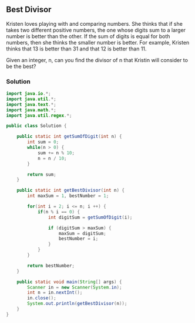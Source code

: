 ## Best Divisor

Kristen loves playing with and comparing numbers. She thinks that if she takes two different positive numbers, the one whose digits sum to a larger number is better than the other. If the sum of digits is equal for both numbers, then she thinks the smaller number is better. For example, Kristen thinks that 13 is better than 31 and that 12 is better than 11.

Given an integer, n, can you find the divisor of n that Kristin will consider to be the best?

### Solution

```java
import java.io.*;
import java.util.*;
import java.text.*;
import java.math.*;
import java.util.regex.*;

public class Solution {

    public static int getSumOfDigit(int n) {
        int sum = 0;
        while(n > 0) {
            sum += n % 10;
            n = n / 10;
        }

        return sum;
    }

    public static int getBestDivisor(int n) {
        int maxSum = 1, bestNumber = 1;

        for(int i = 2; i <= n; i ++) {
            if(n % i == 0) {
                int digitSum = getSumOfDigit(i);

                if (digitSum > maxSum) {
                    maxSum = digitSum;
                    bestNumber = i;
                }
            }
        }

        return bestNumber;
    }

    public static void main(String[] args) {
        Scanner in = new Scanner(System.in);
        int n = in.nextInt();
        in.close();
        System.out.println(getBestDivisor(n));
    }
}

```

